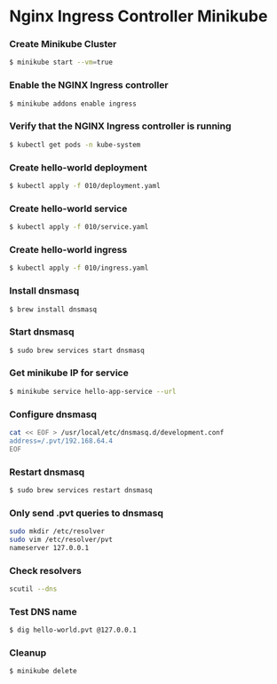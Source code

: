 # Nginx Ingress Controller Minikube

### Create Minikube Cluster
```bash
$ minikube start --vm=true
```

### Enable the NGINX Ingress controller
```bash
$ minikube addons enable ingress
```

### Verify that the NGINX Ingress controller is running
```bash
$ kubectl get pods -n kube-system
```

### Create hello-world deployment
```bash
$ kubectl apply -f 010/deployment.yaml
```

### Create hello-world service
```bash
$ kubectl apply -f 010/service.yaml
```

### Create hello-world ingress
```bash
$ kubectl apply -f 010/ingress.yaml
```

### Install dnsmasq
```bash
$ brew install dnsmasq
```

### Start dnsmasq
```bash
$ sudo brew services start dnsmasq
```

### Get minikube IP for service
```bash
$ minikube service hello-app-service --url
```

### Configure dnsmasq
```bash
cat << EOF > /usr/local/etc/dnsmasq.d/development.conf
address=/.pvt/192.168.64.4
EOF
```

### Restart dnsmasq
```bash
$ sudo brew services restart dnsmasq
```

### Only send .pvt queries to dnsmasq
```bash
sudo mkdir /etc/resolver
sudo vim /etc/resolver/pvt
nameserver 127.0.0.1
```

### Check resolvers
```bash
scutil --dns
```

### Test DNS name
```bash
$ dig hello-world.pvt @127.0.0.1
```

### Cleanup
```bash
$ minikube delete
```
